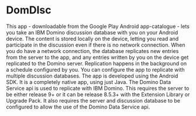 DomDIsc
=======

This app - downloadable from the Google Play Android app-catalogue - lets you take an IBM Domino 
discussion database with you on your Android device. 
The content is stored locally on the device, letting you read and participate in the discussion 
even if there is no network connection. When you do have a network connection, the database 
replicates new entries from the server to the app, and any entries written by you on the device 
get replicated to the Domino server.
Replication happens in the background on a schedule configured by you.
You can configure the app to replicate with multiple discussion databases.
The app is developed using the Android SDK. It is a completely native app, using just Java.
The Domino Data Service api is used to replicate with IBM Domino. This requires the server to be 
either release 9+ or it can be release 8.5.3+ with the Extension Library or Upgrade Pack. 
It also requires the server and discussion database to be configured to allow the use of the 
Domino Data Service api.
